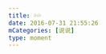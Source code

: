 ```yaml
---
title: 💦💦
date: 2016-07-31 21:55:26
mCategories: [说说]
type: moment
---
```


<div id="pics-20160731215526"></div>

<script>
var data = [
    {"link": "2016-07-31_000000.jpeg", "type": "shuoshuo"},
    {"link": "2016-07-31_000001.jpeg", "type": "shuoshuo"}
];
picsRender(data, "pics-20160731215526");
</script>
